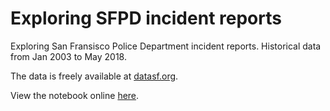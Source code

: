 # Exploring SFPD incident reports
Exploring San Fransisco Police Department incident reports. Historical data from Jan 2003 to May 2018.

The data is freely available at [datasf.org](https://data.sfgov.org/Public-Safety/Police-Department-Incident-Reports-Historical-2003/tmnf-yvry).

View the notebook online [here](https://nbviewer.org/github/rmavlingcar/exploring-sfpd-incident-reports/blob/main/Exploring%20SFPD%20Police%20Incident%20Report%20Data.ipynb).